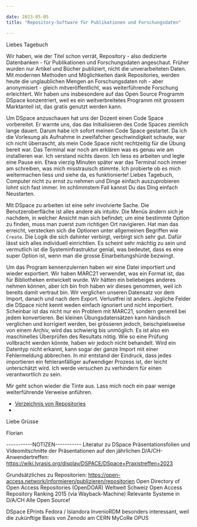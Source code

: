 ```yaml
---

date: 2023-05-05
title: "Repository-Software für Publikationen und Forschungsdaten"

---
```


Liebes Tagebuch

Wir haben, wie der Titel schon verrät, Repository - also dedizierte Datenbanken - für Publikationen und Forschungsdaten angeschaut.
Früher wurden nur Artikel und Bücher publiziert, nicht die unverarbeiteten Daten.
Mit modernen Methoden und Möglichkeiten dank Repositories, werden heute die unglaublichen Mengen an Forschungsdaten roh - aber anonymisiert - gleich mitveröffentlicht, was weiterführende Forschung erleichtert.
Wir haben uns insbesondere auf das Open Source Programm DSpace konzentriert, weil es ein weitverbreitetes Programm mit grossem Marktanteil ist, das gratis genutzt werden kann.

Um DSpace anzuschauen hat uns der Dozent einen Code Space vorbereitet.
Er warnte uns, das das Initialisieren des Code Spaces ziemlich lange dauert.
Darum habe ich sofort meinen Code Space gestartet. 
Da ich die Vorlesung als Aufnahme in zweifafcher geschwindigkeit schaute, war ich nicht überrascht, als mein Code Space nicht rechtzeitig für die Übung bereit war.
Das Terminal war noch am erklären was es genau wie am installieren war.
Ich verstand nichts davon.
Ich liess es arbeiten und legte eine Pause ein.
Etwa vierzig Minuten später war das Terminal noch immer am schreiben, was mich misstrauisch stimmte.
Ich probierte ob es mich weitermachen liess und siehe da, es funktionierte!
Liebes Tagebuch, Computer nicht zu ernst zu nehmen und Dinge einfach auszuprobieren lohnt sich fast immer.
Im schlimmstem Fall kannst Du das Ding einfach Neustarten.

Mit DSpace zu arbeiten ist eine sehr involvierte Sache.
Die Benutzeroberfläche ist alles andere als intuitiv.
Die Menüs ändern sich je nachdem, in welcher Ansicht man sich befindet; um eine bestimmte Option zu finden, muss man zuerst zum richtigen Ort navigieren.
Hat man das erreicht, verstecken sich die Optionen unter allgemeinen Begriffen wie ``Create``.
Die Logik die sich dahinter verbirgt, verbirgt sich sehr gut.
Dafür lässt sich alles individuell einrichtien.
Es scheint sehr mächtig zu sein und vermutlich ist die Systeminfrastruktur genial, was bedeutet, dass es eine super Option ist, wenn man die grosse Einarbeitungshürde bezwingt.

Um das Program kennenzulernen haben wir eine Datei importiert und wieder exportiert.
Wir haben MARC21 verwendet, was ein Format ist, das für Bibliotheken entwickelt wurde.
Wir hätten ein beliebeiges anderes nehmen können, aber ich bin froh haben wir dieses genommen, weil ich bereits damit vertraut bin.
Wir verglichen unseren Datensatz vor dem Import, danach und nach dem Export.
Verlustfrei ist anders.
Jegliche Felder die DSpace nicht kennt weden einfach ignoriert und nicht importiert.
Scheinbar ist das nicht nur ein Problem mit MARC21, sondern generell bei jedem konvertieren.
Bei kleinen Übungsdatensätzen kann händisch verglichen und korrigiert werden, bei grösseren jedoch, beischpielsweise von einem Archiv, wird das schwierig bis unmöglich.
Es ist also ein maschinelles Überprüfen des Resultats nötig.
Wie so eine Prüfung vollbracht werden könnte, haben wir jedoch nicht behandelt.
Wird ein Datentyp nicht erkannt, kann sogar der ganze Import mit einer Fehlermeldung abbrechen.
In mir entstand der Eindruck, dass jedes importieren ein fehleranfälliger aufwendiger Prozess ist, der leicht unterschätzt wird.
Ich werde versuchen zu verhindern für einen verantwortlich zu sein.

Mir geht schon wieder die Tinte aus.
Lass mich noch ein paar wenige weiterführende Verweise anführen.
+ [Verzeichnis von Repositories](re3data.org)
+ 

Liebe Grüsse

Florian

-----------NOTIZEN-----------
Literatur zu DSpace
Präsentationsfolien und Videomitschnitte der Präsentationen auf den jährlichen D/A/CH-Anwendertreffen: https://wiki.lyrasis.org/display/DSPACE/DSpace+Praxistreffen+2023

Grundsätzliches zu Repositorien: https://open-access.network/informieren/publizieren/repositorien
Open Directory of Open Access Repositories (OpenDOAR)
Weltweit
Schweiz
Open Access Repository Ranking 2015 (via Wayback-Machine)
Relevante Systeme in D/A/CH
Alle Open Source!

DSpace
EPrints
Fedora / Islandora
InvenioRDM
besonders interessant, weil die zukünftige Basis von Zenodo am CERN
MyCoRe
OPUS
